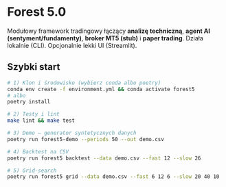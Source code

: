 # Forest 5.0

Modułowy framework tradingowy łączący **analizę techniczną**, **agent AI (sentyment/fundamenty)**,
**broker MT5 (stub)** i **paper trading**. Działa lokalnie (CLI). Opcjonalnie lekki UI (Streamlit).

## Szybki start

```bash
# 1) Klon i środowisko (wybierz conda albo poetry)
conda env create -f environment.yml && conda activate forest5
# albo
poetry install

# 2) Testy i lint
make lint && make test

# 3) Demo – generator syntetycznych danych
poetry run forest5-demo --periods 50 --out demo.csv

# 4) Backtest na CSV
poetry run forest5 backtest --data demo.csv --fast 12 --slow 26

# 5) Grid-search
poetry run forest5 grid --data demo.csv --fast 6 12 6 --slow 20 40 10
